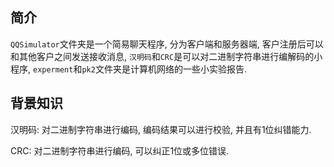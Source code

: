 

## 简介

`QQSimulator`文件夹是一个简易聊天程序, 分为客户端和服务器端, 客户注册后可以和其他客户之间发送接收消息,  `汉明码`和`CRC`是可以对二进制字符串进行编解码的小程序, `experment`和`pk2`文件夹是计算机网络的一些小实验报告.

## 背景知识

汉明码: 对二进制字符串进行编码, 编码结果可以进行校验, 并且有1位纠错能力.

CRC: 对二进制字符串进行编码, 可以纠正1位或多位错误.